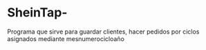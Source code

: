 # SheinTap-
Programa que sirve para guardar clientes, hacer pedidos por ciclos asignados mediante mesnumerocicloaño
